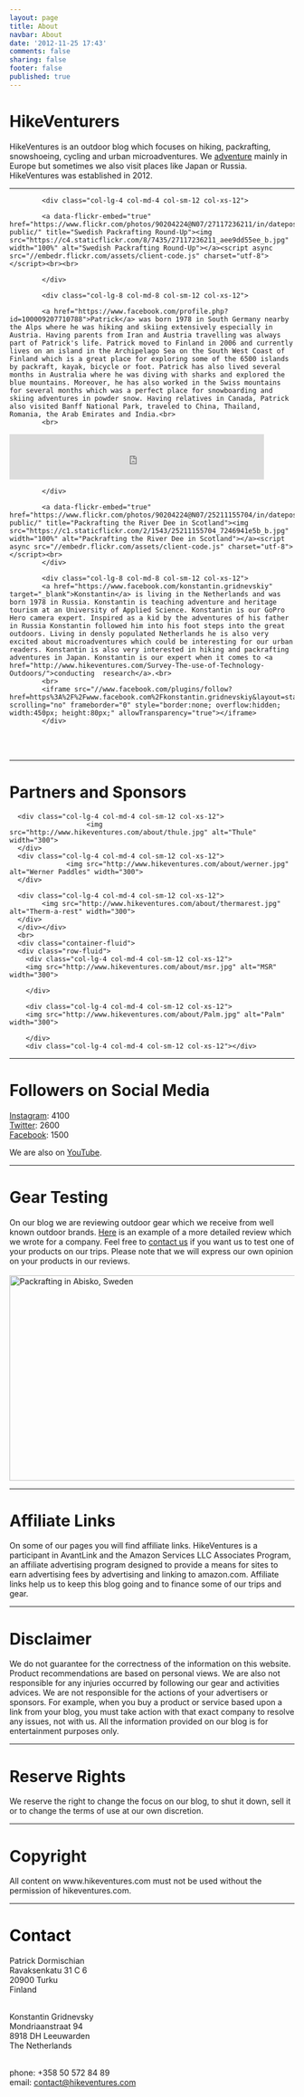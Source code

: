 ```yaml
---
layout: page
title: About
navbar: About
date: '2012-11-25 17:43'
comments: false
sharing: false
footer: false
published: true
---
```


<div class="my-fluid-container">

<h1> HikeVenturers</h1>
HikeVentures is an outdoor blog which focuses on hiking, packrafting, snowshoeing, cycling and urban microadventures. We <a href="http://www.hikeventures.com/destinations/">adventure</a> mainly in Europe but sometimes we also visit places like Japan or Russia. HikeVentures was established in 2012.

<hr>
<div class="container-fluid">
<div class="row">
<div class="col-lg-12 col-md-12 col-sm-12 col-xs-12">

            <div class="col-lg-4 col-md-4 col-sm-12 col-xs-12">

            <a data-flickr-embed="true"  href="https://www.flickr.com/photos/90204224@N07/27117236211/in/dateposted-public/" title="Swedish Packrafting Round-Up"><img src="https://c4.staticflickr.com/8/7435/27117236211_aee9dd55ee_b.jpg" width="100%" alt="Swedish Packrafting Round-Up"></a><script async src="//embedr.flickr.com/assets/client-code.js" charset="utf-8"></script><br><br>   

            </div>

            <div class="col-lg-8 col-md-8 col-sm-12 col-xs-12">

            <a href="https://www.facebook.com/profile.php?id=100009207710788">Patrick</a> was born 1978 in South Germany nearby the Alps where he was hiking and skiing extensively especially in Austria. Having parents from Iran and Austria travelling was always part of Patrick's life. Patrick moved to Finland in 2006 and currently lives on an island in the Archipelago Sea on the South West Coast of Finland which is a great place for exploring some of the 6500 islands by packraft, kayak, bicycle or foot. Patrick has also lived several months in Australia where he was diving with sharks and explored the blue mountains. Moreover, he has also worked in the Swiss mountains for several months which was a perfect place for snowboarding and skiing adventures in powder snow. Having relatives in Canada, Patrick also visited Banff National Park, traveled to China, Thailand, Romania, the Arab Emirates and India.<br>
            <br>
 <iframe src="https://www.facebook.com/plugins/follow.php?href=https%3A%2F%2Fwww.facebook.com%2Fpatrickdormischian&width=450&height=80&layout=standard&size=large&show_faces=true&appId" width="450" height="80" style="border:none;overflow:hidden" scrolling="no" frameborder="0" allowTransparency="true"></iframe>           

            </div>
 </div></div></div>
 
 <div class="container-fluid">
<div class="row-fluid">
<div class="col-lg-12 col-md-12 col-sm-12 col-xs-12">
            <div class="col-lg-4 col-md-4 col-sm-12 col-xs-12">

            <a data-flickr-embed="true"  href="https://www.flickr.com/photos/90204224@N07/25211155704/in/dateposted-public/" title="Packrafting the River Dee in Scotland"><img src="https://c1.staticflickr.com/2/1543/25211155704_7246941e5b_b.jpg" width="100%" alt="Packrafting the River Dee in Scotland"></a><script async src="//embedr.flickr.com/assets/client-code.js" charset="utf-8"></script><br>
            </div>

            <div class="col-lg-8 col-md-8 col-sm-12 col-xs-12">
            <a href="https://www.facebook.com/konstantin.gridnevskiy" target="_blank">Konstantin</a> is living in the Netherlands and was born 1978 in Russia. Konstantin is teaching adventure and heritage tourism at an University of Applied Science. Konstantin is our GoPro Hero camera expert. Inspired as a kid by the adventures of his father in Russia Konstantin followed him into his foot steps into the great outdoors. Living in densly populated Netherlands he is also very excited about microadventures which could be interesting for our urban readers. Konstantin is also very interested in hiking and packrafting adventures in Japan. Konstantin is our expert when it comes to <a href="http://www.hikeventures.com/Survey-The-use-of-Technology-Outdoors/">conducting  research</a>.<br>
            <br>
            <iframe src="//www.facebook.com/plugins/follow?href=https%3A%2F%2Fwww.facebook.com%2Fkonstantin.gridnevskiy&layout=standard&size=large&show_faces=true&colorscheme=light&width=450&height=80" scrolling="no" frameborder="0" style="border:none; overflow:hidden; width:450px; height:80px;" allowTransparency="true"></iframe>
            </div>
</div>
</div>
</div>
<br>
<br>
<hr>

<h1>Partners and Sponsors</h1>
<div class="container-fluid">
<div class="row-fluid">


      <div class="col-lg-4 col-md-4 col-sm-12 col-xs-12">
                       <img src="http://www.hikeventures.com/about/thule.jpg" alt="Thule" width="300">
      </div>
      <div class="col-lg-4 col-md-4 col-sm-12 col-xs-12">
                  <img src="http://www.hikeventures.com/about/werner.jpg" alt="Werner Paddles" width="300">
      </div>

      <div class="col-lg-4 col-md-4 col-sm-12 col-xs-12">
            <img src="http://www.hikeventures.com/about/thermarest.jpg" alt="Therm-a-rest" width="300">
      </div>
      </div></div>
      <br>
      <div class="container-fluid">
      <div class="row-fluid">
        <div class="col-lg-4 col-md-4 col-sm-12 col-xs-12">
        <img src="http://www.hikeventures.com/about/msr.jpg" alt="MSR" width="300">
 
        </div>

        <div class="col-lg-4 col-md-4 col-sm-12 col-xs-12">
        <img src="http://www.hikeventures.com/about/Palm.jpg" alt="Palm" width="300">
        
        </div>
        <div class="col-lg-4 col-md-4 col-sm-12 col-xs-12"></div>
</div></div>

<hr>

<h1> Followers on Social Media </h1>

<a href="https://www.instagram.com/hikeventures/">Instagram</a>: 4100 <br>
<a href="https://twitter.com/HikeVentures">Twitter</a>: 2600   <br>
<a href="https://www.facebook.com/HikeVentures">Facebook</a>: 1500   <br>

We are also on <a href="https://www.youtube.com/channel/UCnO9Q_m9EaOCrHmmQIBVBNw">YouTube</a>.

<hr>

<h1> Gear Testing</h1>
On our blog we are reviewing outdoor gear which we receive from well known outdoor brands. <a href="http://www.hikeventures.com/Thule-Chasm-XL-Duffle-Bag/">Here</a> is an example of a more detailed review which we wrote for a company. Feel free to <a href="#contact">contact us</a> if you want us to test one of your products on our trips. Please note that we will express our own opinion on your products in our reviews.<br><br>
<img src="https://farm6.staticflickr.com/5683/21885051180_963c46af51_b.jpg" width="1000" height="363" alt="Packrafting in Abisko, Sweden">

<hr>

<h1>  Affiliate Links</h1>
On some of our pages you will find affiliate links. HikeVentures is a participant in AvantLink and the Amazon Services LLC Associates Program, an affiliate advertising program designed to provide a means for sites to earn advertising fees by advertising and linking to amazon.com. Affiliate links help us to keep this blog going and to finance some of our trips and gear.

<hr>

<h1> Disclaimer</h1>
We do not guarantee for the correctness of the information on this website. Product recommendations are based on personal views. We are also not responsible for any injuries occurred by following our gear and activities advices. We are not responsible for the actions of your advertisers or sponsors. For example, when you buy a product or service based upon a link from your blog, you must take action with that exact company to resolve any issues, not with us. All the information provided on our blog is for entertainment purposes only.

<hr>

<h1>Reserve Rights</h1>

We reserve the right to change the focus on our blog, to shut it down, sell it or to change the terms of use at our own discretion.

<hr>

<h1>  Copyright</h1>
All content on www.hikeventures.com must not be used without the permission of hikeventures.com.

<hr>

<h1>  <a name="contact" style="color: rgb(250,250,250)"><font color="000000">Contact</font></a></h1>
Patrick Dormischian<br>
Ravaksenkatu 31 C 6<br>
20900 Turku<br>
Finland<br><br>

Konstantin Gridnevsky<br>
Mondriaanstraat 94<br>
8918 DH Leeuwarden<br>
The Netherlands<br><br>

phone: +358 50 572 84 89<br>
email: <a href="mailto:contact@hikeventures.com">contact@hikeventures.com</a>

</div>

